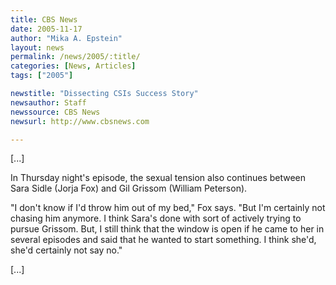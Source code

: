 ```yaml
---
title: CBS News
date: 2005-11-17
author: "Mika A. Epstein"
layout: news
permalink: /news/2005/:title/
categories: [News, Articles]
tags: ["2005"]

newstitle: "Dissecting CSIs Success Story"
newsauthor: Staff  
newssource: CBS News  
newsurl: http://www.cbsnews.com  

---
```

[...]

In Thursday night's episode, the sexual tension also continues between Sara Sidle (Jorja Fox) and Gil Grissom (William Peterson). 

"I don't know if I'd throw him out of my bed," Fox says. "But I'm certainly not chasing him anymore. I think Sara's done with sort of actively trying to pursue Grissom. But, I still think that the window is open if he came to her in several episodes and said that he wanted to start something. I think she'd, she'd certainly not say no." 

[...]

